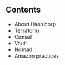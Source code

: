 <style type="text/css">
  .reveal h2 {
    text-align: left;
  }
  .reveal h4 {
    text-align: left;
  }
  .reveal p {
    text-align: left;
  }
  .reveal ul {
    display: block;
  }
  .reveal ol {
    display: block;
  }
</style>


##  Contents

- About Hashicorp
- Terraform
- Consul
- Vault
- Nomad
- Amazon practices
